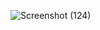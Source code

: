 ![Screenshot (124)](https://github.com/user-attachments/assets/950f068d-067d-4b5e-82a6-8ff9a8c57bd1)
